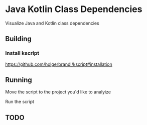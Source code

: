 # Java Kotlin Class Dependencies
Visualize Java and Kotlin class dependencies

## Building

### Install kscript

https://github.com/holgerbrandl/kscript#installation

## Running

Move the script to the project you'd like to analyize

Run the script

## TODO

